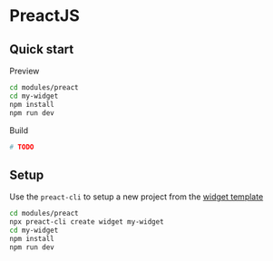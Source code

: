 # PreactJS

## Quick start 

Preview
```bash
cd modules/preact
cd my-widget
npm install
npm run dev
```

Build
```bash
# TODO
```


## Setup

Use the `preact-cli` to setup a new project from the [widget template](https://github.com/preactjs-templates/widget#usage)
```bash
cd modules/preact
npx preact-cli create widget my-widget
cd my-widget
npm install
npm run dev
```
